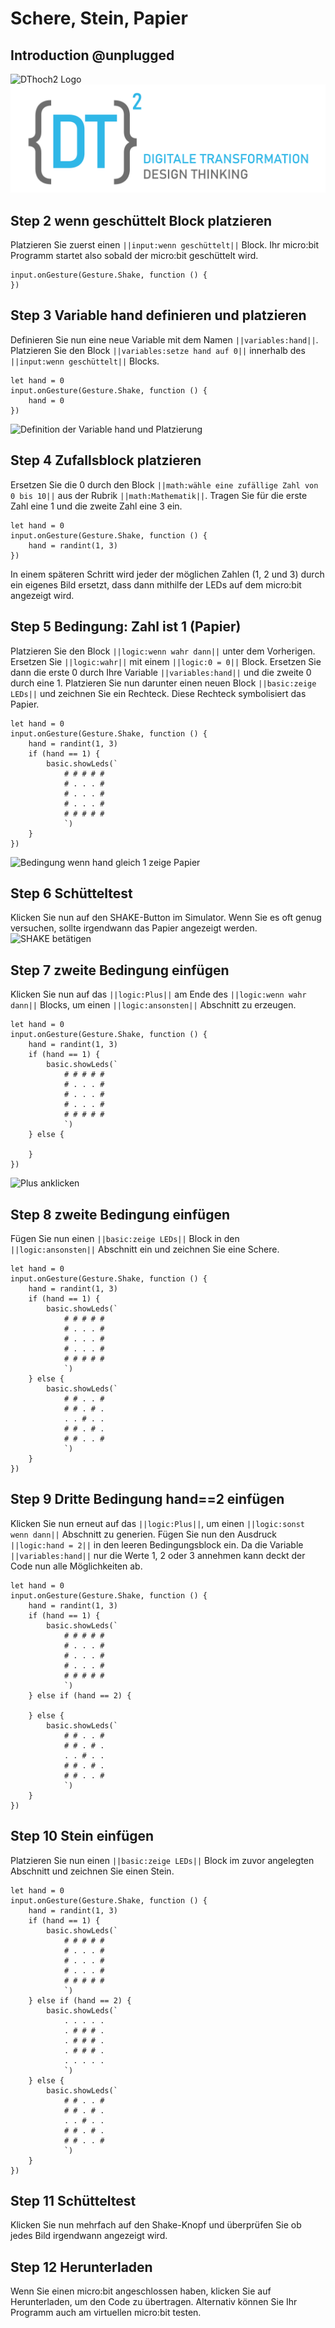 # Schere, Stein, Papier
 
## Introduction @unplugged 
![DThoch2 Logo](/static/logo.png)
![DThoch2 Logo](https://raw.githubusercontent.com/mstaeuble/mc_dthoch2/master/docs/static/logo.png)
 
## Step 2 wenn geschüttelt Block platzieren 
Platzieren Sie zuerst einen ``||input:wenn geschüttelt||`` Block. Ihr micro:bit Programm startet also sobald der micro:bit geschüttelt wird. 
 
```blocks
input.onGesture(Gesture.Shake, function () {
})
```
 
## Step 3  Variable hand definieren und platzieren
Definieren Sie nun eine neue Variable mit dem Namen ``||variables:hand||``.
Platzieren Sie den Block ``||variables:setze hand auf 0||`` innerhalb des ``||input:wenn geschüttelt||`` Blocks.    
       
```blocks
let hand = 0
input.onGesture(Gesture.Shake, function () {
    hand = 0
})
```
![Definition der Variable hand und Platzierung](Bilder-und-Gifs/schere-stein-papier/step-3.gif)
 
## Step 4 Zufallsblock platzieren
Ersetzen Sie die 0 durch den Block ``||math:wähle eine zufällige Zahl von 0 bis 10||`` aus der Rubrik ``||math:Mathematik||``.
Tragen Sie für die erste Zahl eine 1 und die zweite Zahl eine 3 ein. 
 
```blocks
let hand = 0
input.onGesture(Gesture.Shake, function () {
    hand = randint(1, 3)
})
```
In einem späteren Schritt wird jeder der möglichen Zahlen (1, 2 und 3) durch ein eigenes Bild ersetzt, dass dann mithilfe der LEDs auf dem micro:bit angezeigt wird.  
 
## Step 5 Bedingung: Zahl ist 1 (Papier)
Platzieren Sie den Block ``||logic:wenn wahr dann||`` unter dem Vorherigen.
Ersetzen Sie ``||logic:wahr||`` mit einem ``||logic:0 = 0||`` Block. Ersetzen Sie dann die erste 0 durch Ihre Variable ``||variables:hand||`` und die zweite 0 durch eine 1. 
Platzieren Sie nun darunter einen neuen Block ``||basic:zeige LEDs||`` und zeichnen Sie ein Rechteck. Diese Rechteck symbolisiert das Papier.       
 
```blocks
let hand = 0
input.onGesture(Gesture.Shake, function () {
    hand = randint(1, 3)
    if (hand == 1) {
        basic.showLeds(`
            # # # # #
            # . . . #
            # . . . #
            # . . . #
            # # # # #
            `)
    }
})
```
![Bedingung wenn hand gleich 1 zeige Papier](Bilder-und-Gifs/schere-stein-papier/step-5.gif)
 
## Step 6 Schütteltest
Klicken Sie nun auf den SHAKE-Button im Simulator. Wenn Sie es oft genug versuchen, sollte irgendwann das Papier angezeigt werden.
![SHAKE betätigen](Bilder-und-Gifs/schere-stein-papier/step-6.gif)
 
## Step 7 zweite Bedingung einfügen
Klicken Sie nun auf das ``||logic:Plus||`` am Ende des ``||logic:wenn wahr dann||`` Blocks,
um einen ``||logic:ansonsten||`` Abschnitt zu erzeugen.  
 
```blocks
let hand = 0
input.onGesture(Gesture.Shake, function () {
    hand = randint(1, 3)
    if (hand == 1) {
        basic.showLeds(`
            # # # # #
            # . . . #
            # . . . #
            # . . . #
            # # # # #
            `)
    } else {
        
    }
})
```
![Plus anklicken](Bilder-und-Gifs/schere-stein-papier/step-7.gif)
 
## Step 8 zweite Bedingung einfügen
Fügen Sie nun einen ``||basic:zeige LEDs||`` Block in den ``||logic:ansonsten||`` Abschnitt ein und zeichnen Sie eine Schere.  
 
```blocks
let hand = 0
input.onGesture(Gesture.Shake, function () {
    hand = randint(1, 3)
    if (hand == 1) {
        basic.showLeds(`
            # # # # #
            # . . . #
            # . . . #
            # . . . #
            # # # # #
            `)
    } else {
        basic.showLeds(`
            # # . . #
            # # . # .
            . . # . .
            # # . # .
            # # . . #
            `)
    }
})
```
 
## Step 9 Dritte Bedingung hand==2 einfügen
Klicken Sie nun erneut auf das ``||logic:Plus||``, um einen ``||logic:sonst wenn dann||`` Abschnitt zu generien. 
Fügen Sie nun den Ausdruck ``||logic:hand = 2||`` in den leeren Bedingungsblock ein. Da die Variable ``||variables:hand||`` nur die Werte 1, 2 oder 3 annehmen kann deckt der Code nun alle Möglichkeiten ab. 
 
```blocks
let hand = 0
input.onGesture(Gesture.Shake, function () {
    hand = randint(1, 3)
    if (hand == 1) {
        basic.showLeds(`
            # # # # #
            # . . . #
            # . . . #
            # . . . #
            # # # # #
            `)
    } else if (hand == 2) {
        
    } else {
        basic.showLeds(`
            # # . . #
            # # . # .
            . . # . .
            # # . # .
            # # . . #
            `)
    }
})
```
 
## Step 10 Stein einfügen
Platzieren Sie nun einen ``||basic:zeige LEDs||`` Block im zuvor angelegten Abschnitt und zeichnen Sie einen Stein.
 
```blocks
let hand = 0
input.onGesture(Gesture.Shake, function () {
    hand = randint(1, 3)
    if (hand == 1) {
        basic.showLeds(`
            # # # # #
            # . . . #
            # . . . #
            # . . . #
            # # # # #
            `)
    } else if (hand == 2) {
        basic.showLeds(`
            . . . . .
            . # # # .
            . # # # .
            . # # # .
            . . . . .
            `)
    } else {
        basic.showLeds(`
            # # . . #
            # # . # .
            . . # . .
            # # . # .
            # # . . #
            `)
    }
})
```
 
## Step 11 Schütteltest
Klicken Sie nun mehrfach auf den Shake-Knopf und überprüfen Sie ob jedes Bild irgendwann angezeigt wird. 
 
 
## Step 12 Herunterladen
Wenn Sie einen micro:bit angeschlossen haben, klicken Sie auf Herunterladen, um den Code zu übertragen.
Alternativ können Sie Ihr Programm auch am virtuellen micro:bit testen. 
